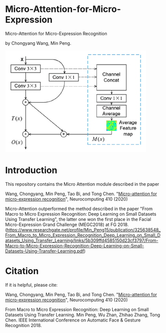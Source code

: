 # Micro-Attention-for-Micro-Expression

Micro-Attention for Micro-Expression Recognition

by Chongyang Wang, Min Peng.

![alt text](mame.png "The overview of the network architecture")

# Introduction

This repository contains the Micro Attention module described in the paper

Wang, Chongyang, Min Peng, Tao Bi, and Tong Chen. "[Micro-attention for micro-expression recognition](https://www.sciencedirect.com/science/article/pii/S0925231220309711?casa_token=VIyl7ia6eEcAAAAA:XkGZddukgVM7meBVASDJ0IPHCa_GMtn6FyTj_BF6rAMZngMN-EPyw_rOJe6MOSiOx8oBuDwaOo9E)", Neurocomputing 410 (2020)

Micro-Attention outperformed the method described in the paper 
"From Macro to Micro Expression Recognition: Deep Learning on Small Datasets Using Transfer Learning", 
the latter one won the first place in the Facial Micro-Expression Grand Challenge (MEGC2018) at FG 2018. 
(https://www.researchgate.net/profile/Min_Peng15/publication/325638548_From_Macro_to_Micro_Expression_Recognition_Deep_Learning_on_Small_Datasets_Using_Transfer_Learning/links/5b309ffd4585150d23cf3797/From-Macro-to-Micro-Expression-Recognition-Deep-Learning-on-Small-Datasets-Using-Transfer-Learning.pdf)


# Citation

If it is helpful, please cite:

Wang, Chongyang, Min Peng, Tao Bi, and Tong Chen. "[Micro-attention for micro-expression recognition](https://www.sciencedirect.com/science/article/pii/S0925231220309711?casa_token=VIyl7ia6eEcAAAAA:XkGZddukgVM7meBVASDJ0IPHCa_GMtn6FyTj_BF6rAMZngMN-EPyw_rOJe6MOSiOx8oBuDwaOo9E)", Neurocomputing 410 (2020)

From Macro to Micro Expression Recognition: Deep Learning on Small Datasets Using Transfer Learning. Min Peng, Wu Zhan, Zhihao Zhang, Tong Chen. IEEE International Conference on Automatic Face & Gesture Recognition 2018.





